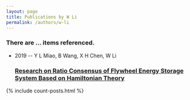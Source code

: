 ```yaml
---
layout: page
title: Publications by W Li
permalink: /authors/w-li
---
```


<h3 id="number-posts">There are ... items referenced.</h3>
<ul class="post-list">
<li><span class='post-meta'>2019 -- Y L Miao, B Wang, X H Chen, W Li</span><h3><a class='post-link' href="{{ site.baseurl }}/research-on-ratio-consensus-of-flywheel-energy-storage-system-based-on-hamiltonian-theory">Research on Ratio Consensus of Flywheel Energy Storage System Based on Hamiltonian Theory</a></h3></li>

</ul>
{% include count-posts.html %}
